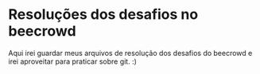 # Resoluções dos desafios no beecrowd

Aqui irei guardar meus arquivos de resolução dos desafios do beecrowd e irei aproveitar para praticar sobre git. :)

